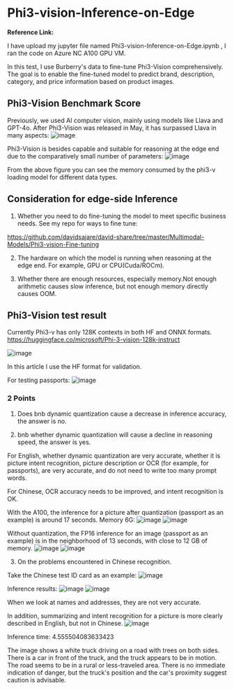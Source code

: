 # Phi3-vision-Inference-on-Edge

**Reference Link:**



I have upload my jupyter file named Phi3-vision-Inference-on-Edge.ipynb , I ran the code on Azure NC A100 GPU VM.

In this test, I use Burberry's data to fine-tune Phi3-Vision comprehensively. The goal is to enable the fine-tuned model to predict brand, description, category, and price information based on product images.

## Phi3-Vision Benchmark Score
Previously, we used AI computer vision, mainly using models like Llava and GPT-4o. After Phi3-Vision was released in May, it has surpassed Llava in many aspects:
![image](https://github.com/davidsajare/david-share/blob/master/Multimodal-Models/Phi3-vision-Inference-on-Edge/images/2.jpg)

Phi3-Vision is besides capable and suitable for reasoning at the edge end due to the comparatively small number of parameters:
![image](https://github.com/davidsajare/david-share/blob/master/Multimodal-Models/Phi3-vision-Inference-on-Edge/images/3.jpg)

From the above figure you can see the memory consumed by the phi3-v loading model for different data types.

## Consideration for edge-side Inference

1. Whether you need to do fine-tuning the model to meet specific business needs. See my repo for ways to fine tune:

https://github.com/davidsajare/david-share/tree/master/Multimodal-Models/Phi3-vision-Fine-tuning

2. The hardware on which the model is running when reasoning at the edge end. For example, GPU or CPU(Cuda/ROCm).

3. Whether there are enough resources, especially memory.Not enough arithmetic causes slow inference, but not enough memory directly causes OOM.


## Phi3-Vision test result
Currently Phi3-v has only 128K contexts in both HF and ONNX formats.
https://huggingface.co/microsoft/Phi-3-vision-128k-instruct

![image](https://github.com/davidsajare/david-share/blob/master/Multimodal-Models/Phi3-vision-Inference-on-Edge/images/3.jpg)

In this article I use the HF format for validation.

For testing passports:
![image](https://github.com/davidsajare/david-share/blob/master/Multimodal-Models/Phi3-vision-Inference-on-Edge/images/usa-passport.jpg)

### 2 Points

1. Does bnb dynamic quantization cause a decrease in inference accuracy, the answer is no.

2. bnb whether dynamic quantization will cause a decline in reasoning speed, the answer is yes.

For English, whether dynamic quantization are very accurate, whether it is picture intent recognition, picture description or OCR (for example, for passports), are very accurate, and do not need to write too many prompt words.

For Chinese, OCR accuracy needs to be improved, and intent recognition is OK.

With the A100, the inference for a picture after quantization (passport as an example) is around 17 seconds. Memory 6G:
![image](https://github.com/davidsajare/david-share/blob/master/Multimodal-Models/Phi3-vision-Inference-on-Edge/images/fp16infer.jpg)
![image](https://github.com/davidsajare/david-share/blob/master/Multimodal-Models/Phi3-vision-Inference-on-Edge/images/fp16gpu.jpg)

Without quantization, the FP16 inference for an image (passport as an example) is in the neighborhood of 13 seconds, with close to 12 GB of memory.
![image](https://github.com/davidsajare/david-share/blob/master/Multimodal-Models/Phi3-vision-Inference-on-Edge/images/int4infer.jpg)
![image](https://github.com/davidsajare/david-share/blob/master/Multimodal-Models/Phi3-vision-Inference-on-Edge/images/int4gpu.jpg)

3. On the problems encountered in Chinese recognition.

Take the Chinese test ID card as an example:
![image](https://github.com/davidsajare/david-share/blob/master/Multimodal-Models/Phi3-vision-Inference-on-Edge/images/chinaidres.jpg)

Inference results:
![image](https://github.com/davidsajare/david-share/blob/master/Multimodal-Models/Phi3-vision-Inference-on-Edge/images/1.jpg)
![image](https://github.com/davidsajare/david-share/blob/master/Multimodal-Models/Phi3-vision-Inference-on-Edge/images/int4gpu.jpg)

When we look at names and addresses, they are not very accurate.

In addition, summarizing and intent recognition for a picture is more clearly described in English, but not in Chinese.
![image](https://github.com/davidsajare/david-share/blob/master/Multimodal-Models/Phi3-vision-Inference-on-Edge/images/car.jpg)

Inference time: 4.555504083633423

The image shows a white truck driving on a road with trees on both sides. There is a car in front of the truck, and the truck appears to be in motion. The road seems to be in a rural or less-traveled area. There is no immediate indication of danger, but the truck's position and the car's proximity suggest caution is advisable.